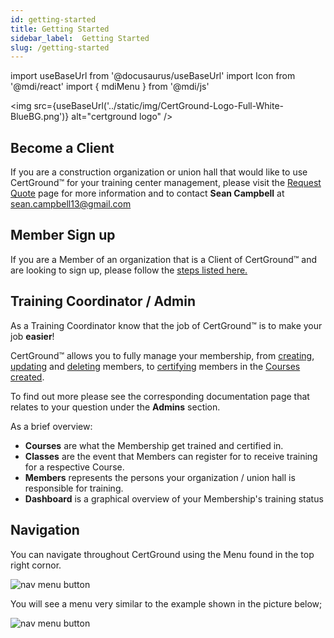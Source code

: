 ```yaml
---
id: getting-started
title: Getting Started
sidebar_label:  Getting Started
slug: /getting-started
---
```

import useBaseUrl from '@docusaurus/useBaseUrl'
import Icon from '@mdi/react'
import { mdiMenu } from '@mdi/js'

<img src={useBaseUrl('../static/img/CertGround-Logo-Full-White-BlueBG.png')} alt="certground logo" />

## Become a Client

If you are a construction organization or union hall that would like to use CertGround&trade; for your training center management, please visit the [Request Quote](../quote) page for more information and to contact **Sean Campbell** at sean.campbell13@gmail.com

## Member Sign up

If you are a Member of an organization that is a Client of CertGround&trade; and are looking to sign up, please follow the [steps listed here.](./member/sign-up)

## Training Coordinator / Admin

As a Training Coordinator know that the job of CertGround&trade; is to make your job **easier**!

CertGround&trade; allows you to fully manage your membership, from [creating][MemberCreate], [updating][MemberUpdate] and [deleting][MemberDelete] members, to [certifying][MemberCertify] members in the [Courses created][CourseCreate].

To find out more please see the corresponding documentation page that relates to your question under the **Admins** section.

As a brief overview:
- **Courses** are what the Membership get trained and certified in.
- **Classes** are the event that Members can register for to receive training for a respective Course.
- **Members** represents the persons your organization / union hall is responsible for training.
- **Dashboard** is a graphical overview of your Membership's training status

## Navigation

You can navigate throughout CertGround using the Menu found in the top right cornor.
<div style={{display: 'flex', justifyContent: 'center', marginBottom: '1rem'}}>
<img src={useBaseUrl('img/nav-button.png')} alt="nav menu button" />
</div>

You will see a menu very similar to the example shown in the picture below;
<div style={{display: 'flex', justifyContent: 'center'}}>
<img src={useBaseUrl('img/nav-menu.png')} alt="nav menu button" />
</div>

[MemberCreate]: ./admins/member/create
[MemberCertify]: ./admins/member/course-certify
[MemberUpdate]: ./admins/member/details#update
[MemberDelete]: ./admins/member/details#delete
[CourseCreate]: ./admins/course/create
